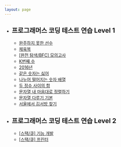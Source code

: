 ```yaml
---
layout: page
---
```


<div class="container">
   <ul class="accordion">
      <li class="item">
         <h2 class="accordionTitle">프로그래머스 코딩 테스트 연습 Level 1 <span class="accIcon"></span></h2>
         <ul class="targetList">
             <li><a href="../python/coding-test/programmers/hash/2020/05/15/Programmers-Coding-Test-Level1-49-1.html">완주하지 못한 선수</a></li>
             <li><a href="../python/coding-test/programmers/greedy-algorithm/2020/05/21/Programmers-Coding-Test-Level1-49-2.html">체육복</a></li>
             <li><a href="../python/coding-test/programmers/brute-force-search/2020/06/13/Programmers-Coding-Test-Level1-49-3.md.html">[완전 탐색/BFC] 모의고사</a></li>
             <li><a href="../python/coding-test/programmers/sort/2020/06/14/Programmers-Coding-Test-Level1-49-4.md.html">K번째 수</a></li>
             <li><a href="../python/coding-test/programmers/2020/06/16/Programmers-Coding-Test-Level1-49-5.md.html">2016년</a></li>
             <li><a href="../python/coding-test/programmers/2020/06/16/Programmers-Coding-Test-Level1-49-6.md.html">같은 숫자는 싫어</a></li>
             <li><a href="../python/coding-test/programmers/2020/06/18/Programmers-Coding-Test-Level1-49-7.md.html">나누어 떨어지는 숫자 배열</a></li>
             <li><a href="../python/coding-test/programmers/2020/06/18/Programmers-Coding-Test-Level1-49-8.md.html">두 정수 사이의 합</a></li>
             <li><a href="../python/coding-test/programmers/2020/06/23/Programmers-Coding-Test-Level1-49-9.md.html">문자열 내 마음대로 정렬하기</a></li>
             <li><a href="../python/coding-test/programmers/2020/06/30/Programmers-Coding-Test-Level1-49-10.md.html">문자열 다루기 기본</a></li>
             <li><a href="../python/coding-test/programmers/2020/07/06/Programmers-Coding-Test-Level1-49-11.md.html">서울에서 김서방 찾기</a></li>
         </ul>
      </li>
      <li class="item">
         <h2 class="accordionTitle">프로그래머스 코딩 테스트 연습 Level 2 <span class="accIcon"></span></h2>
         <ul class="targetList">
             <li><a href="../python/coding-test/programmers/2020/06/24/Programmers-Coding-Test-Level2-64-1.md.html">[스택/큐] 기능 개발</a></li>
             <li><a href="../python/coding-test/programmers/2020/07/05/Programmers-Coding-Test-Level2-64-2.md.html">[스택/큐] 프린터</a></li>
         </ul>
      </li>
   </ul>
</div>
